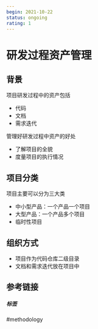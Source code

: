 ```yaml
---
begin: 2021-10-22
status: ongoing
rating: 1
---
```


# 研发过程资产管理


## 背景

项目研发过程中的资产包括
- 代码
- 文档
- 需求迭代

管理好研发过程中资产的好处
- 了解项目的全貌
- 度量项目的执行情况



## 项目分类

项目主要可以分为三大类

- 中小型产品：一个产品一个项目
- 大型产品：一个产品多个项目
- 临时性项目

## 组织方式

- 项目作为代码仓库二级目录
- 文档和需求迭代放在项目中

## 参考链接


##### 标签
#methodology 